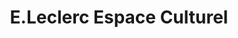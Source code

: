 ---
title: "E.Leclerc Espace Culturel"
url: /checy/e-leclerc-espace-culturel/
shop: électronique
---